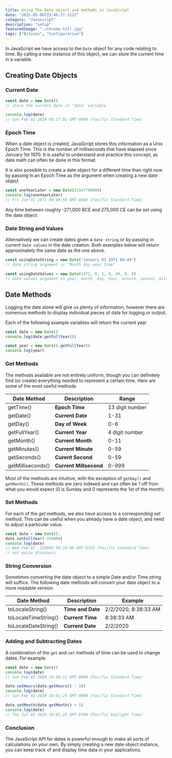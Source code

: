 ```yaml
---
title: Using The Date object and methods in JavaScript
date: "2015-05-06T23:46:37.121Z"
category: "Javascript"
description: "setup"
featuredImage: "./chrome-hill.jpg"
tags: ["Bitcoin", "Configuration"]
---
```


In JavaScript we have access to the `Date` object for any code relating to time. By calling a new instance of this object, we can store the current time in a variable.

## Creating Date Objects

### Current Date

```javascript
const date = new Date()
// store the current date in 'date' variable

console.log(date)
// Sun Feb 02 2020 08:17:01 GMT-0800 (Pacific Standard Time)

```

### Epoch Time
When a date object is created, JavaScript stores this information as a Unix Epoch Time. This is the number of milliseconds that have elapsed since January 1st 1970. It is useful to understand and practice this concept, as date math can often be done in this format.

It is also possible to create a date object for a different time than right now by passing in an Epoch Time as the argument when creating a new date object

```javascript
const oneYearLater = new Date(31567796000)
console.log(oneYearLater)
// Fri Jan 01 1971 00:49:56 GMT-0800 (Pacific Standard Time)
```
Any time between roughly -271,000 BCE and 275,000 CE can be set using the date object.

### Date String and Values
Alternatively we can create dates given a `date string` or by passing in current `date values` in the date creation. Both examples below will return approximately the same date as the one above.

```javascript
const usingDateString = new Date("January 01 1971 00:49")
// date string argument is "Month day year time"

const usingDateValues = new Date(1971, 0, 1, 0, 49, 0, 0)
// date values argument is year, month, day, hour, minute, second, millisecond
```


## Date Methods
Logging the date alone will give us plenty of information, however there are numerous methods to display individual pieces of data for logging or output. 

Each of the following example variables will return the current year

```javascript
const date = new Date()
console.log(date.getFullYear())

const year = new Date().getFullYear()
console.log(year)
```

### Get Methods

The methods available are not entirely uniform, though you can definitely find (or create) everything needed to represent a certain time. Here are some of the most useful methods

| Date Method           | Description            | Range           |
| --------------------- | ---------------------- | --------------- |
| getTime()             | **Epoch Time**         | 13 digit number |
| getDate()             | **Current Date**       | 1-31            |
| getDay()              | **Day of Week**        | 0-6             |
| getFullYear()         | **Current Year**       | 4 digit number  |
| getMonth()            | **Current Month**      | 0-11            |
| getMinutes()          | **Current Minute**     | 0-59            |
| getSeconds()          | **Curent Second**      | 0-59            |
| getMilliseconds()     | **Current Millsecond** | 0-999           |

Most of the methods are intuitive, with the exception of `getDay()` and `getMonth()`. These methods are zero indexed and can often be 1 off from what you would expect (0 is Sunday and 0 represents the 1st of the month).

### Set Methods
For each of the *get* methods, we also have access to a corresponding *set* method. This can be useful when you already have a date object, and need to adjust a particular value.

```javascript
const date = new Date();
date.setFullYear(-250000)
console.log(date)
// Wed Feb 02 -250000 09:33:00 GMT-0752 (Pacific Standard Time)
// not quite dinosaurs
```

### String Conversion
Sometimes converting the date object to a simple Date and/or Time string will suffice. The following date methods will convert your date object to a more readable version.

| Date Method           | Description            | Example              |
| --------------------- | ---------------------- | -------------------- |
| toLocaleString()      | **Time and Date**      | 2/2/2020, 8:38:33 AM |
| toLocaleTimeString()  | **Current Time**       | 8:38:33 AM           |
| toLocaleDateString()  | **Current Date**       | 2/2/2020             |

### Adding and Subtracting Dates

A combination of the `get` and `set` methods of time can be used to change dates. For example

```javascript
const date = new Date()
console.log(date)
// Sun Feb 02 2020 20:00:11 GMT-0800 (Pacific Standard Time)

date.setHours(date.getHours() - 10)
console.log(date)
// Sun Feb 02 2020 10:01:25 GMT-0800 (Pacific Standard Time)

date.setMonth(date.getMonth() + 5)
console.log(date)
// Thu Jul 02 2020 10:01:25 GMT-0700 (Pacific Daylight Time)
```

### Conclusion
The JavaScript API for dates is powerful enough to make all sorts of calculations on your own. By simply creating a new date object instance, you can keep track of and display time data in your applications.